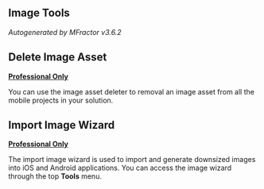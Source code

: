 ## Image Tools
*Autogenerated by MFractor v3.6.2*
## Delete Image Asset

**[Professional Only](https://www.mfractor.com/buy?utm_source=docs&utm_medium=professional_only)**

You can use the image asset deleter to removal an image asset from all the mobile projects in your solution.


## Import Image Wizard

**[Professional Only](https://www.mfractor.com/buy?utm_source=docs&utm_medium=professional_only)**

The import image wizard is used to import and generate downsized images into iOS and Android applications. You can access the image wizard through the top **Tools** menu.


